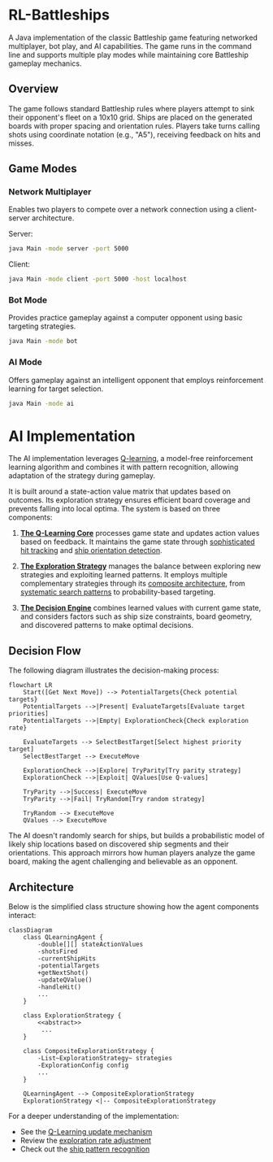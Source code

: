 # RL-Battleships

A Java implementation of the classic Battleship game featuring networked multiplayer, bot play, and AI capabilities. The game runs in the command line and supports multiple play modes while maintaining core Battleship gameplay mechanics.

## Overview

The game follows standard Battleship rules where players attempt to sink their opponent's fleet on a 10x10 grid. Ships are placed on the generated boards with proper spacing and orientation rules. Players take turns calling shots using coordinate notation (e.g., "A5"), receiving feedback on hits and misses.

## Game Modes

### Network Multiplayer
Enables two players to compete over a network connection using a client-server architecture.

Server:
```bash
java Main -mode server -port 5000
```

Client:
```bash
java Main -mode client -port 5000 -host localhost
```

### Bot Mode
Provides practice gameplay against a computer opponent using basic targeting strategies.
```bash
java Main -mode bot
```

### AI Mode
Offers gameplay against an intelligent opponent that employs reinforcement learning for target selection.
```bash
java Main -mode ai
```

# AI Implementation

The AI implementation leverages [Q-learning](https://en.wikipedia.org/wiki/Q-learning), a model-free reinforcement learning algorithm and combines it with  pattern recognition, allowing adaptation of the strategy during gameplay.

It is built around a state-action value matrix that updates based on outcomes. 
Its exploration strategy ensures efficient board coverage and prevents falling into local optima. 
The system is based on three components:

1. [**The Q-Learning Core**](src/ai/QLearningAgent.java#L123) processes game state and updates action values based on feedback.
   It maintains the game state through [sophisticated hit tracking](src/ai/QLearningAgent.java#L78) and
   [ship orientation detection](src/ai/QLearningAgent.java#L156). 

5. [**The Exploration Strategy**](src/ai/CompositeExplorationStrategy.java) manages the balance between exploring new strategies and exploiting learned patterns.
   It employs multiple complementary strategies through its [composite architecture](src/ai/CompositeExplorationStrategy.java#L15),
   from [systematic search patterns](src/ai/ParityExplorationStrategy.java) to probability-based targeting.

7. [**The Decision Engine**](src/ai/QLearningAgent.java#L45) combines learned values with current game state, and considers factors such
   as ship size constraints, board geometry, and discovered patterns to make optimal decisions.

## Decision Flow

The following diagram illustrates the decision-making process:

```mermaid
flowchart LR
    Start([Get Next Move]) --> PotentialTargets{Check potential targets}
    PotentialTargets -->|Present| EvaluateTargets[Evaluate target priorities]
    PotentialTargets -->|Empty| ExplorationCheck{Check exploration rate}
    
    EvaluateTargets --> SelectBestTarget[Select highest priority target]
    SelectBestTarget --> ExecuteMove
    
    ExplorationCheck -->|Explore| TryParity[Try parity strategy]
    ExplorationCheck -->|Exploit| QValues[Use Q-values]
    
    TryParity -->|Success| ExecuteMove
    TryParity -->|Fail| TryRandom[Try random strategy]
    
    TryRandom --> ExecuteMove
    QValues --> ExecuteMove
```

The AI doesn't randomly search for ships, but builds a probabilistic model of likely ship locations based on discovered ship segments and their orientations. This approach mirrors how human players analyze the game board, making the agent challenging and believable as an opponent.

## Architecture

Below is the simplified class structure showing how the agent components interact:

```mermaid
classDiagram
    class QLearningAgent {
        -double[][] stateActionValues
        -shotsFired
        -currentShipHits
        -potentialTargets
        +getNextShot()
        -updateQValue() 
        -handleHit()
        ...
    }

    class ExplorationStrategy {
        <<abstract>>
         ...
    }

    class CompositeExplorationStrategy {
        -List~ExplorationStrategy~ strategies
        -ExplorationConfig config
        ...
    }

    QLearningAgent --> CompositeExplorationStrategy
    ExplorationStrategy <|-- CompositeExplorationStrategy
```

For a deeper understanding of the implementation:
- See the [Q-Learning update mechanism](src/ai/QLearningAgent.java#L90-L110)
- Review the [exploration rate adjustment](src/ai/CompositeExplorationStrategy.java#L45-L55)
- Check out the [ship pattern recognition](src/ai/QLearningAgent.java#L156-L170)
